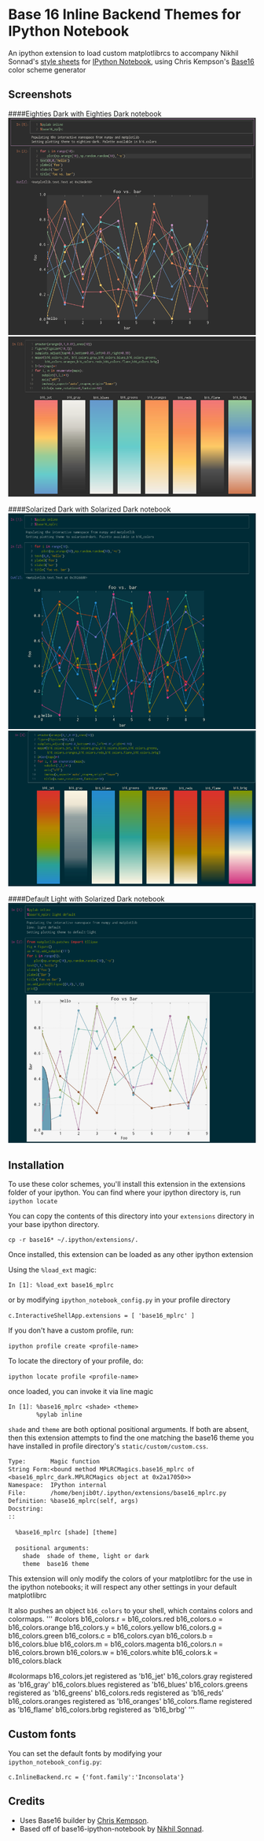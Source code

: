 # Base 16 Inline Backend Themes for IPython Notebook

An ipython extension to load custom matplotlibrcs to accompany Nikhil Sonnad's [style sheets][0] for [IPython Notebook][1], using Chris Kempson's [Base16][2] color scheme generator 

## Screenshots

####Eighties Dark with Eighties Dark notebook
![sdsd](eighties_dark.png)
![sdsd](eighties_dark_cmaps.png)

####Solarized Dark with Solarized Dark notebook
![sdsd](solarized_dark.png)
![sdsd](solarized_dark_cmaps.png)

####Default Light  with Solarized Dark notebook
![sddl](sddl.png)



## Installation

To use these color schemes, you'll install this extension in the extensions folder of your ipython. You can find where your ipython directory is, run
`ipython locate`

You can copy the contents of this directory into your `extensions` directory in your base ipython directory.

```
cp -r base16* ~/.ipython/extensions/.
```

Once installed, this extension can be loaded as any other ipython extension

Using the `%load_ext` magic:

```
In [1]: %load_ext base16_mplrc
```

or by modifying  `ipython_notebook_config.py` in your profile directory

``c.InteractiveShellApp.extensions = [
    'base16_mplrc'
     ]``

If you don't have a custom profile, run:

`ipython profile create <profile-name>`

To locate the directory of your profile, do:

`ipython locate profile <profile-name>`


once loaded, you can invoke it via line magic

```
In [1]: %base16_mplrc <shade> <theme>
        %pylab inline
```

`shade` and `theme` are both optional positional arguments. If both are absent, then this extension
attempts to find the one matching the base16 theme you have installed in profile directory's `static/custom/custom.css`.

```
Type:       Magic function
String Form:<bound method MPLRCMagics.base16_mplrc of <base16_mplrc_dark.MPLRCMagics object at 0x2a17050>>
Namespace:  IPython internal
File:       /home/benjib0t/.ipython/extensions/base16_mplrc.py
Definition: %base16_mplrc(self, args)
Docstring:
::

  %base16_mplrc [shade] [theme]

  positional arguments:
    shade  shade of theme, light or dark
    theme  base16 theme
```


This extension will only modify the colors of your matplotlibrc for the use in the ipython notebooks; it will respect any other settings in your default matplotlibrc

It also pushes an object `b16_colors` to your shell, which contains colors and colormaps.
'''
#colors
b16_colors.r = b16_colors.red
b16_colors.o = b16_colors.orange
b16_colors.y = b16_colors.yellow
b16_colors.g = b16_colors.green
b16_colors.c = b16_colors.cyan
b16_colors.b = b16_colors.blue
b16_colors.m = b16_colors.magenta
b16_colors.n = b16_colors.brown
b16_colors.w = b16_colors.white
b16_colors.k = b16_colors.black

#colormaps
b16_colors.jet registered as 'b16_jet'
b16_colors.gray registered as 'b16_gray'
b16_colors.blues registered as 'b16_blues'
b16_colors.greens registered as 'b16_greens'
b16_colors.reds registered as 'b16_reds'
b16_colors.oranges registered as 'b16_oranges'
b16_colors.flame registered as 'b16_flame'
b16_colors.brbg registered as 'b16_brbg'
'''

## Custom fonts
You can set the default fonts by modifying your `ipython_notebook_config.py`:

```
c.InlineBackend.rc = {'font.family':'Inconsolata'}
```
## Credits

* Uses Base16 builder by [Chris Kempson][3]. 
* Based off of base16-ipython-notebook by [Nikhil Sonnad][0]. 

[0]: https://github.com/nsonnad/base16-ipython-notebook
[1]: http://ipython.org/notebook.html
[2]: https://github.com/chriskempson/base16
[3]: https://github.com/chriskempson
[4]: https://github.com/idleberg/base16-codemirror
[5]: https://github.com/idleberg

